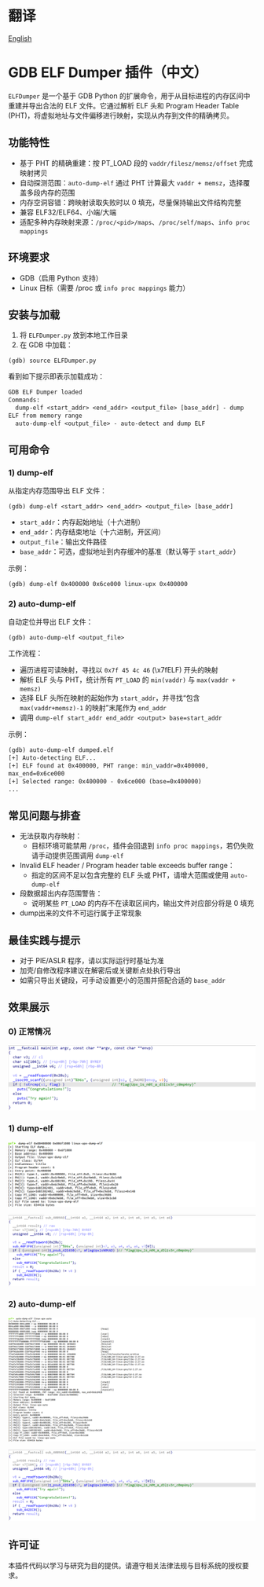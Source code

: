 # 翻译

[English](./README.md)

# GDB ELF Dumper 插件（中文）

`ELFDumper` 是一个基于 GDB Python 的扩展命令，用于从目标进程的内存区间中重建并导出合法的 ELF 文件。它通过解析 ELF 头和 Program Header Table (PHT)，将虚拟地址与文件偏移进行映射，实现从内存到文件的精确拷贝。

## 功能特性
- 基于 PHT 的精确重建：按 PT_LOAD 段的 `vaddr/filesz/memsz/offset` 完成映射拷贝
- 自动探测范围：`auto-dump-elf` 通过 PHT 计算最大 `vaddr + memsz`，选择覆盖多段内存的范围
- 内存空洞容错：跨映射读取失败时以 0 填充，尽量保持输出文件结构完整
- 兼容 ELF32/ELF64、小端/大端
- 适配多种内存映射来源：`/proc/<pid>/maps`、`/proc/self/maps`、`info proc mappings`

## 环境要求
- GDB（启用 Python 支持）
- Linux 目标（需要 /proc 或 `info proc mappings` 能力）

## 安装与加载
1. 将 `ELFDumper.py` 放到本地工作目录
2. 在 GDB 中加载：
```gdb
(gdb) source ELFDumper.py
```
看到如下提示即表示加载成功：
```
GDB ELF Dumper loaded
Commands:
  dump-elf <start_addr> <end_addr> <output_file> [base_addr] - dump ELF from memory range
  auto-dump-elf <output_file> - auto-detect and dump ELF
```

## 可用命令
### 1) dump-elf
从指定内存范围导出 ELF 文件：
```gdb
(gdb) dump-elf <start_addr> <end_addr> <output_file> [base_addr]
```
- `start_addr`：内存起始地址（十六进制）
- `end_addr`：内存结束地址（十六进制，开区间）
- `output_file`：输出文件路径
- `base_addr`：可选，虚拟地址到内存缓冲的基准（默认等于 `start_addr`）

示例：
```gdb
(gdb) dump-elf 0x400000 0x6ce000 linux-upx 0x400000
```

### 2) auto-dump-elf
自动定位并导出 ELF 文件：
```gdb
(gdb) auto-dump-elf <output_file>
```
工作流程：
- 遍历进程可读映射，寻找以 `0x7f 45 4c 46` (\x7fELF) 开头的映射
- 解析 ELF 头与 PHT，统计所有 `PT_LOAD` 的 `min(vaddr)` 与 `max(vaddr + memsz)`
- 选择 ELF 头所在映射的起始作为 `start_addr`，并寻找“包含 `max(vaddr+memsz)-1` 的映射”末尾作为 `end_addr`
- 调用 `dump-elf start_addr end_addr <output> base=start_addr`

示例：
```gdb
(gdb) auto-dump-elf dumped.elf
[+] Auto-detecting ELF...
[+] ELF found at 0x400000, PHT range: min_vaddr=0x400000, max_end=0x6ce000
[+] Selected range: 0x400000 - 0x6ce000 (base=0x400000)
...
```

## 常见问题与排查
- 无法获取内存映射：
  - 目标环境可能禁用 `/proc`，插件会回退到 `info proc mappings`，若仍失败请手动提供范围调用 `dump-elf`
- Invalid ELF header / Program header table exceeds buffer range：
  - 指定的区间不足以包含完整的 ELF 头或 PHT，请增大范围或使用 `auto-dump-elf`
- 段数据超出内存范围警告：
  - 说明某些 `PT_LOAD` 的内存不在读取区间内，输出文件对应部分将是 0 填充
- dump出来的文件不可运行属于正常现象

## 最佳实践与提示
- 对于 PIE/ASLR 程序，请以实际运行时基址为准
- 加壳/自修改程序建议在解密后或关键断点处执行导出
- 如需只导出关键段，可手动设置更小的范围并搭配合适的 `base_addr`

## 效果展示

### 0) 正常情况

![image-20250829170303469](README.assets/image-20250829170303469.png)

### 1) dump-elf

![image-20250829165713612](README.assets/image-20250829165713612.png)

![image-20250829170401684](README.assets/image-20250829170401684.png)

### 2) auto-dump-elf

![image-20250829165738512](README.assets/image-20250829165738512.png)

![image-20250829170401684](README.assets/image-20250829170401684.png)

## 许可证

本插件代码以学习与研究为目的提供。请遵守相关法律法规与目标系统的授权要求。 